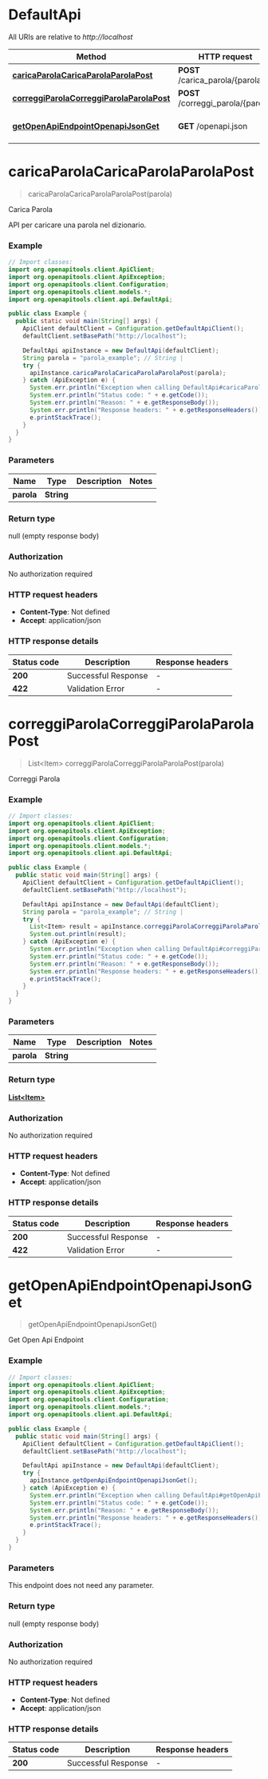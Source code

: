 # DefaultApi

All URIs are relative to *http://localhost*

| Method | HTTP request | Description |
|------------- | ------------- | -------------|
| [**caricaParolaCaricaParolaParolaPost**](DefaultApi.md#caricaParolaCaricaParolaParolaPost) | **POST** /carica_parola/{parola} | Carica Parola |
| [**correggiParolaCorreggiParolaParolaPost**](DefaultApi.md#correggiParolaCorreggiParolaParolaPost) | **POST** /correggi_parola/{parola} | Correggi Parola |
| [**getOpenApiEndpointOpenapiJsonGet**](DefaultApi.md#getOpenApiEndpointOpenapiJsonGet) | **GET** /openapi.json | Get Open Api Endpoint |


<a id="caricaParolaCaricaParolaParolaPost"></a>
# **caricaParolaCaricaParolaParolaPost**
> caricaParolaCaricaParolaParolaPost(parola)

Carica Parola

API per caricare una parola nel dizionario.

### Example
```java
// Import classes:
import org.openapitools.client.ApiClient;
import org.openapitools.client.ApiException;
import org.openapitools.client.Configuration;
import org.openapitools.client.models.*;
import org.openapitools.client.api.DefaultApi;

public class Example {
  public static void main(String[] args) {
    ApiClient defaultClient = Configuration.getDefaultApiClient();
    defaultClient.setBasePath("http://localhost");

    DefaultApi apiInstance = new DefaultApi(defaultClient);
    String parola = "parola_example"; // String | 
    try {
      apiInstance.caricaParolaCaricaParolaParolaPost(parola);
    } catch (ApiException e) {
      System.err.println("Exception when calling DefaultApi#caricaParolaCaricaParolaParolaPost");
      System.err.println("Status code: " + e.getCode());
      System.err.println("Reason: " + e.getResponseBody());
      System.err.println("Response headers: " + e.getResponseHeaders());
      e.printStackTrace();
    }
  }
}
```

### Parameters

| Name | Type | Description  | Notes |
|------------- | ------------- | ------------- | -------------|
| **parola** | **String**|  | |

### Return type

null (empty response body)

### Authorization

No authorization required

### HTTP request headers

 - **Content-Type**: Not defined
 - **Accept**: application/json

### HTTP response details
| Status code | Description | Response headers |
|-------------|-------------|------------------|
| **200** | Successful Response |  -  |
| **422** | Validation Error |  -  |

<a id="correggiParolaCorreggiParolaParolaPost"></a>
# **correggiParolaCorreggiParolaParolaPost**
> List&lt;Item&gt; correggiParolaCorreggiParolaParolaPost(parola)

Correggi Parola

### Example
```java
// Import classes:
import org.openapitools.client.ApiClient;
import org.openapitools.client.ApiException;
import org.openapitools.client.Configuration;
import org.openapitools.client.models.*;
import org.openapitools.client.api.DefaultApi;

public class Example {
  public static void main(String[] args) {
    ApiClient defaultClient = Configuration.getDefaultApiClient();
    defaultClient.setBasePath("http://localhost");

    DefaultApi apiInstance = new DefaultApi(defaultClient);
    String parola = "parola_example"; // String | 
    try {
      List<Item> result = apiInstance.correggiParolaCorreggiParolaParolaPost(parola);
      System.out.println(result);
    } catch (ApiException e) {
      System.err.println("Exception when calling DefaultApi#correggiParolaCorreggiParolaParolaPost");
      System.err.println("Status code: " + e.getCode());
      System.err.println("Reason: " + e.getResponseBody());
      System.err.println("Response headers: " + e.getResponseHeaders());
      e.printStackTrace();
    }
  }
}
```

### Parameters

| Name | Type | Description  | Notes |
|------------- | ------------- | ------------- | -------------|
| **parola** | **String**|  | |

### Return type

[**List&lt;Item&gt;**](Item.md)

### Authorization

No authorization required

### HTTP request headers

 - **Content-Type**: Not defined
 - **Accept**: application/json

### HTTP response details
| Status code | Description | Response headers |
|-------------|-------------|------------------|
| **200** | Successful Response |  -  |
| **422** | Validation Error |  -  |

<a id="getOpenApiEndpointOpenapiJsonGet"></a>
# **getOpenApiEndpointOpenapiJsonGet**
> getOpenApiEndpointOpenapiJsonGet()

Get Open Api Endpoint

### Example
```java
// Import classes:
import org.openapitools.client.ApiClient;
import org.openapitools.client.ApiException;
import org.openapitools.client.Configuration;
import org.openapitools.client.models.*;
import org.openapitools.client.api.DefaultApi;

public class Example {
  public static void main(String[] args) {
    ApiClient defaultClient = Configuration.getDefaultApiClient();
    defaultClient.setBasePath("http://localhost");

    DefaultApi apiInstance = new DefaultApi(defaultClient);
    try {
      apiInstance.getOpenApiEndpointOpenapiJsonGet();
    } catch (ApiException e) {
      System.err.println("Exception when calling DefaultApi#getOpenApiEndpointOpenapiJsonGet");
      System.err.println("Status code: " + e.getCode());
      System.err.println("Reason: " + e.getResponseBody());
      System.err.println("Response headers: " + e.getResponseHeaders());
      e.printStackTrace();
    }
  }
}
```

### Parameters
This endpoint does not need any parameter.

### Return type

null (empty response body)

### Authorization

No authorization required

### HTTP request headers

 - **Content-Type**: Not defined
 - **Accept**: application/json

### HTTP response details
| Status code | Description | Response headers |
|-------------|-------------|------------------|
| **200** | Successful Response |  -  |

